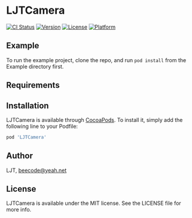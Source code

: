 # LJTCamera

[![CI Status](https://img.shields.io/travis/LJT/LJTCamera.svg?style=flat)](https://travis-ci.org/LJT/LJTCamera)
[![Version](https://img.shields.io/cocoapods/v/LJTCamera.svg?style=flat)](https://cocoapods.org/pods/LJTCamera)
[![License](https://img.shields.io/cocoapods/l/LJTCamera.svg?style=flat)](https://cocoapods.org/pods/LJTCamera)
[![Platform](https://img.shields.io/cocoapods/p/LJTCamera.svg?style=flat)](https://cocoapods.org/pods/LJTCamera)

## Example

To run the example project, clone the repo, and run `pod install` from the Example directory first.

## Requirements

## Installation

LJTCamera is available through [CocoaPods](https://cocoapods.org). To install
it, simply add the following line to your Podfile:

```ruby
pod 'LJTCamera'
```

## Author

LJT, beecode@yeah.net

## License

LJTCamera is available under the MIT license. See the LICENSE file for more info.
